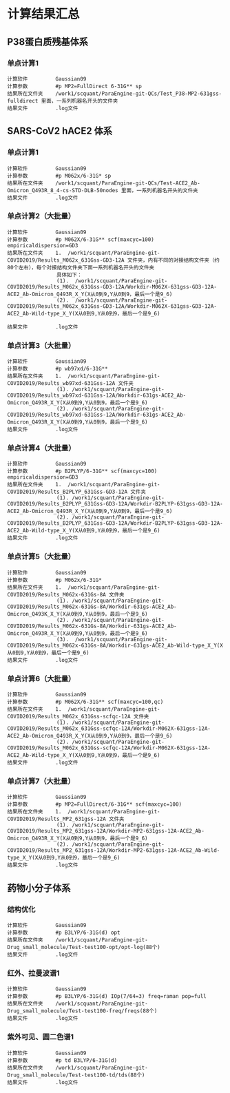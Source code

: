 # 计算结果汇总 

## P38蛋白质残基体系
### 单点计算1
    计算软件         Gaussian09
    计算参数         #p MP2=FullDirect 6-31G** sp
    结果所在文件夹    /work1/scquant/ParaEngine-git-QCs/Test_P38-MP2-631gss-fulldirect 里面，一系列机器名开头的文件夹
    结果文件         .log文件
    
## SARS-CoV2 hACE2 体系 
### 单点计算1 
    计算软件         Gaussian09
    计算参数         #p M062x/6-31G* sp
    结果所在文件夹    /work1/scquant/ParaEngine-git-QCs/Test-ACE2_Ab-Omicron_Q493R_8_4-cs-STD-DLB-50nodes 里面，一系列机器名开头的文件夹
    结果文件         .log文件
### 单点计算2（大批量）
    计算软件         Gaussian09
    计算参数         #p M062X/6-31G** scf(maxcyc=100) empiricaldispersion=GD3
    结果所在文件夹    1.  /work1/scquant/ParaEngine-git-COVID2019/Results_M062x_631Gss-GD3-12A 文件夹，内有不同的对接结构文件夹（约80个左右），每个对接结构文件夹下面一系列机器名开头的文件夹
                    具体如下：
                    (1).  /work1/scquant/ParaEngine-git-COVID2019/Results_M062x_631Gss-GD3-12A/Workdir-M062X-631gss-GD3-12A-ACE2_Ab-Omicron_Q493R_X_Y(X从0到9,Y从0到9，最后一个是9_6)
                    (2).  /work1/scquant/ParaEngine-git-COVID2019/Results_M062x_631Gss-GD3-12A/Workdir-M062X-631gss-GD3-12A-ACE2_Ab-Wild-type_X_Y(X从0到9,Y从0到9，最后一个是9_6)
              
    结果文件         .log文件
### 单点计算3（大批量）
    计算软件         Gaussian09
    计算参数         #p wb97xd/6-31G**
    结果所在文件夹    1.  /work1/scquant/ParaEngine-git-COVID2019/Results_wb97xd-631Gss-12A 文件夹
                    (1). /work1/scquant/ParaEngine-git-COVID2019/Results_wb97xd-631Gss-12A/Workdir-631gs-ACE2_Ab-Omicron_Q493R_X_Y(X从0到9,Y从0到9，最后一个是9_6)
                    (2). /work1/scquant/ParaEngine-git-COVID2019/Results_wb97xd-631Gss-12A/Workdir-631gs-ACE2_Ab-Omicron_Q493R_X_Y(X从0到9,Y从0到9，最后一个是9_6)
    结果文件         .log文件
### 单点计算4（大批量）
    计算软件         Gaussian09
    计算参数         #p B2PLYP/6-31G** scf(maxcyc=100) empiricaldispersion=GD3 
    结果所在文件夹    1.  /work1/scquant/ParaEngine-git-COVID2019/Results_B2PLYP_631Gss-GD3-12A 文件夹
                    (1). /work1/scquant/ParaEngine-git-COVID2019/Results_B2PLYP_631Gss-GD3-12A/Workdir-B2PLYP-631gss-GD3-12A-ACE2_Ab-Omicron_Q493R_X_Y(X从0到9,Y从0到9，最后一个是9_6)
                    (2). /work1/scquant/ParaEngine-git-COVID2019/Results_B2PLYP_631Gss-GD3-12A/Workdir-B2PLYP-631gss-GD3-12A-ACE2_Ab-Wild-type_X_Y(X从0到9,Y从0到9，最后一个是9_6)
    结果文件         .log文件
### 单点计算5（大批量）
    计算软件         Gaussian09
    计算参数         #p M062x/6-31G*
    结果所在文件夹    1.  /work1/scquant/ParaEngine-git-COVID2019/Results_M062x-631Gs-8A 文件夹
                    (1). /work1/scquant/ParaEngine-git-COVID2019/Results_M062x-631Gs-8A/Workdir-631gs-ACE2_Ab-Omicron_Q493K_X_Y(X从0到9,Y从0到9，最后一个是9_6)
                    (2). /work1/scquant/ParaEngine-git-COVID2019/Results_M062x-631Gs-8A/Workdir-631gs-ACE2_Ab-Omicron_Q493R_X_Y(X从0到9,Y从0到9，最后一个是9_6)
                    (3).  /work1/scquant/ParaEngine-git-COVID2019/Results_M062x-631Gs-8A/Workdir-631gs-ACE2_Ab-Wild-type_X_Y(X从0到9,Y从0到9，最后一个是9_6)
    结果文件         .log文件    
### 单点计算6（大批量）
    计算软件         Gaussian09
    计算参数         #p M062X/6-31G** scf(maxcyc=100,qc)  
    结果所在文件夹    1.  /work1/scquant/ParaEngine-git-COVID2019/Results_M062x_631Gss-scfqc-12A 文件夹
                    (1). /work1/scquant/ParaEngine-git-COVID2019/Results_M062x_631Gss-scfqc-12A/Workdir-M062X-631gss-12A-ACE2_Ab-Omicron_Q493R_X_Y(X从0到9,Y从0到9，最后一个是9_6)
                    (2). /work1/scquant/ParaEngine-git-COVID2019/Results_M062x_631Gss-scfqc-12A/Workdir-M062X-631gss-12A-ACE2_Ab-Wild-type_X_Y(X从0到9,Y从0到9，最后一个是9_6)
    结果文件         .log文件
 ### 单点计算7（大批量）
    计算软件         Gaussian09
    计算参数         #p MP2=FullDirect/6-31G** scf(maxcyc=100)  
    结果所在文件夹    1.  /work1/scquant/ParaEngine-git-COVID2019/Results_MP2_631gss-12A 文件夹
                    (1). /work1/scquant/ParaEngine-git-COVID2019/Results_MP2_631gss-12A/Workdir-MP2-631gss-12A-ACE2_Ab-Omicron_Q493R_X_Y(X从0到9,Y从0到9，最后一个是9_6)
                    (2). /work1/scquant/ParaEngine-git-COVID2019/Results_MP2_631gss-12A/Workdir-MP2-631gss-12A-ACE2_Ab-Wild-type_X_Y(X从0到9,Y从0到9，最后一个是9_6)
    结果文件         .log文件
 
## 药物小分子体系
### 结构优化
    计算软件         Gaussian09
    计算参数         #p B3LYP/6-31G(d) opt
    结果所在文件夹    /work1/scquant/ParaEngine-git-Drug_small_molecule/Test-test100-opt/opt-log(88个)
    结果文件         .log文件       
### 红外、拉曼波谱1
    计算软件         Gaussian09
    计算参数         #p B3LYP/6-31G(d) IOp(7/64=3) freq=raman pop=full
    结果所在文件夹    /work1/scquant/ParaEngine-git-Drug_small_molecule/Test-test100-freq/freqs(88个)
    结果文件         .log文件        
### 紫外可见、圆二色谱1
    计算软件         Gaussian09
    计算参数         #p td B3LYP/6-31G(d)
    结果所在文件夹    /work1/scquant/ParaEngine-git-Drug_small_molecule/Test-test100-td/tds(88个)
    结果文件         .log文件  
    
